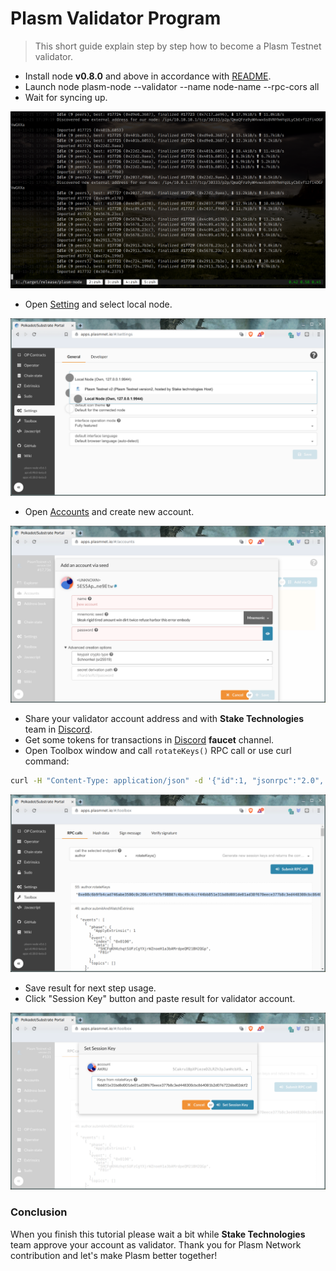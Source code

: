 Plasm Validator Program
=======================

> This short guide explain step by step how to become a Plasm Testnet validator.

- Install node **v0.8.0** and above in accordance with [README](https://github.com/staketechnologies/Plasm#building-from-source).
- Launch node plasm-node --validator --name node-name --rpc-cors all
- Wait for syncing up.

![Testnet Sync](../img/testnet_sync.png)

- Open [Setting](https://apps.plasmnet.io/#/settings) and select local node.

![Testnet Settings](../img/testnet_settings.png)

- Open [Accounts](https://apps.plasmnet.io/#/accounts) and create new account.

![Testnet Accounts](../img/testnet_accounts.png)

- Share your validator account address and with **Stake Technologies** team in [Discord](https://discord.gg/Z3nC9U4).
- Get some tokens for transactions in [Discord](https://discord.gg/Z3nC9U4) **faucet** channel.
- Open Toolbox window and call `rotateKeys()` RPC call or use curl command:

```bash
curl -H "Content-Type: application/json" -d '{"id":1, "jsonrpc":"2.0", "method": "author_rotateKeys", "params":[]}' http://localhost:9933
```

![Testnet Rotate](../img/testnet_rotate.png)

- Save result for next step usage.
- Click "Session Key" button and paste result for validator account.

![Testnet Session](../img/testnet_session.png)

### Conclusion

When you finish this tutorial please wait a bit while **Stake Technologies** team approve your account as validator. Thank you for Plasm Network contribution and let's make Plasm better together!
